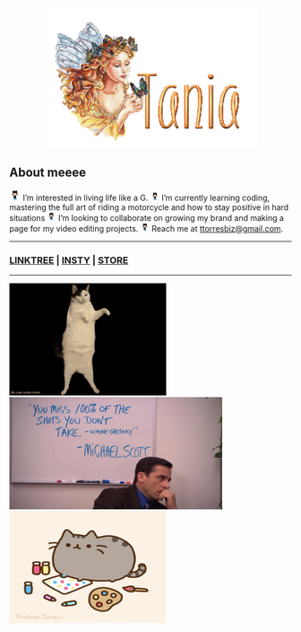 <p align="center">
  <img width="380" height="250" src="name-graphics-tania-882855.gif">
</p>

## About meeee ##
<img src="octocat-wave-dribbble.gif
" width="20" height="20"> I’m interested in living life like a G.
<img src="octocat-wave-dribbble.gif
" width="16" height="16"> I’m currently learning coding, mastering the full art of riding a motorcycle and how to stay positive in hard situations
<img src="octocat-wave-dribbble.gif
" width="16" height="16"> I’m looking to collaborate on growing my brand and making a page for my video editing projects. 
<img src="octocat-wave-dribbble.gif
" width="16" height="16"> Reach me at ttorresbiz@gmail.com.

-----------------------
### [LINKTREE](https://linktr.ee/helloitstania) | [INSTY](https://instagram.com/myfriendtania) | [STORE](https://feelyclub.com) ### 
-----------------------

<img src="./cat-wink.gif" width="280" height="200"> <img src="./michael-scott.png" width="380" height="200"> <img src="giphy.gif" width="280" height="200">


<!----------------------------------------- COMMENTED OUT ITEMS ------------------------------------->

<!---- ![cat_wink](./cat-wink.gif) ---->

<!--- ![michael scott](./michael-scott.png) --->

<!---
myfriendtania/myfriendtania is a ✨ special ✨ repository because its my `README.md` (this file) appears on your GitHub profile.
You can click the Preview link to take a look at your changes.
--->
